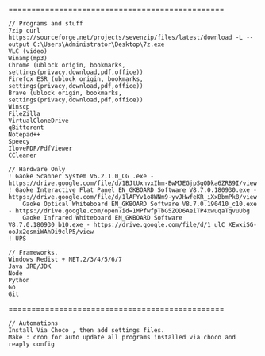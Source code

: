 ===============================================

	// Programs and stuff
	7zip curl https://sourceforge.net/projects/sevenzip/files/latest/download -L --output C:\Users\Administrator\Desktop\7z.exe
	VLC	(video)
	Winamp(mp3)
	Chrome (ublock origin, bookmarks, settings(privacy,download,pdf,office))
	Firefox ESR (ublock origin, bookmarks, settings(privacy,download,pdf,office))
	Brave (ublock origin, bookmarks, settings(privacy,download,pdf,office))
	Winscp
	FileZilla
	VirtualCloneDrive
	qBittorent
	Notepad++
	Speecy		
	IlovePDF/PdfViewer
	CCleaner
	
	// Hardware Only
	! Gaoke Scanner System V6.2.1.0_CG .exe - https://drive.google.com/file/d/1BJtUxnvxIhm-BwMJEGjpSgODka6ZRB9I/view
	! Gaoke Interactive Flat Panel EN_GKBOARD Software V8.7.0.180930.exe - https://drive.google.com/file/d/1lAFYv1o8WNm9-yvJHwfeKR_iXxBbmPk8/view
		Gaoke Optical Whiteboard EN_GKBOARD Software V8.7.0.190410_c10.exe - https://drive.google.com/open?id=1MPfwfpTbG5ZOD6AeiTP4xwuqaTqvuUbg	
		Gaoke Infrared Whiteboard EN_GKBOARD Software V8.7.0.180930_b10.exe - https://drive.google.com/file/d/1_ulC_XEwxiSG-ooJx2qsmiWAhDi9clP5/view
	! UPS

	// Frameworks.
	Windows Redist + NET.2/3/4/5/6/7
	Java JRE/JDK
	Node
	Python
	Go
	Git
	
===============================================

	// Automations
	Install Via Choco , then add settings files.
	Make : cron for auto update all programs installed via choco and reaply config
	